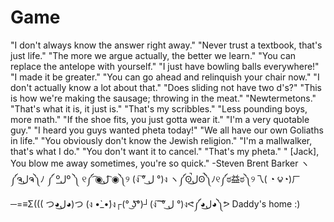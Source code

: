 # Game
"I don't always know the answer right away." "Never trust a textbook, that's just life." "The more we argue actually, the better we learn." "You can replace the antelope with yourself." "I just have bowling balls everywhere!" "I made it be greater." "You can go ahead and relinquish your chair now." "I don't actually know a lot about that." "Does sliding not have two d's?" "This is how we're making the sausage; throwing in the meat." "Newtermetons." "That's what it is, it just is." "That's my scribbles." "Less pounding boys, more math." "If the shoe fits, you just gotta wear it." "I'm a very quotable guy." "I heard you guys wanted pheta today!" "We all have our own Goliaths in life." "You obviously don't know the Jewish religion." "I'm a mallwalker, that's what I do." "You don't want it to cancel." "That's my pheta." " [Jack], You blow me away sometimes, you're so quick." -Steven Brent Barker ヽ༼ຈل͜ຈ༽ﾉ ༼ ºل͟º ༽ ୧༼ ͡◉ل͜ ͡◉༽୨ (ง ͠° ل͜ °)ง ヽ༼ʘ̚ل͜ʘ̚༽ﾉ୧༼ಠ益ಠ༽୨乁( ◔ ౪◔)ㄏ ─=≡Σ((( つ◕ل͜◕)つ (ง •̀_•́)ง┌(° ͜ʖ͡°)┘(ง ͠ ͠° ل͜ °)งᕙ༼◕ل͜◕༽ᕗ
Daddy's home :)
